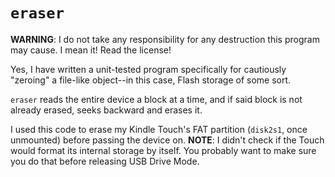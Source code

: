 `eraser`
========

**WARNING**: I do not take any responsibility for any destruction this
program may cause. I mean it! Read the license!

Yes, I have written a unit-tested program specifically for cautiously
"zeroing" a file-like object--in this case, Flash storage of some sort.

`eraser` reads the entire device a block at a time, and if said block
is not already erased, seeks backward and erases it.

I used this code to erase my Kindle Touch's FAT partition (`disk2s1`,
once unmounted) before passing the device on.  **NOTE**: I didn't
check if the Touch would format its internal storage by itself.
You probably want to make sure you do that before releasing USB
Drive Mode.


